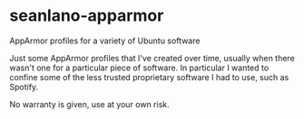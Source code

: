 # seanlano-apparmor
AppArmor profiles for a variety of Ubuntu software

Just some AppArmor profiles that I've created over time, usually when there wasn't one for a particular piece of software. In particular I wanted to confine some of the less trusted proprietary software I had to use, such as Spotify. 

No warranty is given, use at your own risk. 
